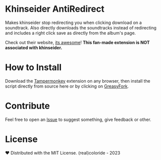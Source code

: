 # Khinseider AntiRedirect
Makes khinseider stop redirecting you when clicking download on a soundtrack. Also directly downloads the soundtracks instead of redirecting and includes a right click save as directly from the album's page.

Check out their website, [its awesome](https://downloads.khinsider.com/)!
**This fan-made extension is NOT associated with khinseider.**

# How to Install 
Download the [Tampermonkey](https://www.tampermonkey.net/) extension on any browser, then install the script directly from source here or by clicking on [GreasyFork](https://greasyfork.org/scripts/465149-khinseider-antiredirect).

# Contribute
Feel free to open an [Issue](https://github.com/realcoloride/khinseiderantiredirect/issues) to suggest something, give feedback or other.

# License
❤️ Distributed with the MIT License. (real)coloride - 2023
